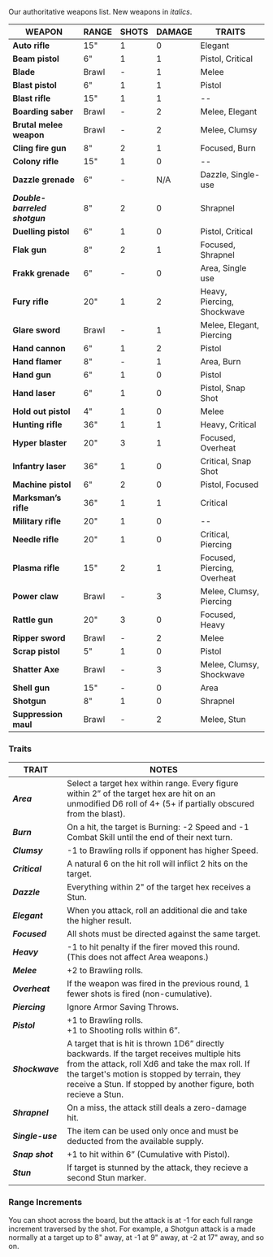 Our authoritative weapons list. New weapons in *italics*.

| WEAPON                        | RANGE | SHOTS | DAMAGE | TRAITS                      |
| ----------------------------- | ----- | ----- | ------ | --------------------------- |
| **Auto rifle**                | 15"   | 1     | 0      | Elegant                     |
| **Beam pistol**               | 6"    | 1     | 1      | Pistol, Critical            |
| **Blade**                     | Brawl | -     | 1      | Melee                       |
| **Blast pistol**              | 6"    | 1     | 1      | Pistol                      |
| **Blast rifle**               | 15"   | 1     | 1      | --                          |
| **Boarding saber**            | Brawl | -     | 2      | Melee, Elegant              |
| **Brutal melee weapon**       | Brawl | -     | 2      | Melee, Clumsy               |
| **Cling fire gun**            | 8"    | 2     | 1      | Focused, Burn               |
| **Colony rifle**              | 15"   | 1     | 0      | --                          |
| **Dazzle grenade**            | 6"    | -     | N/A    | Dazzle, Single-use          |
| ***Double-barreled shotgun*** | 8"    | 2     | 0      | Shrapnel                    |
| **Duelling pistol**           | 6"    | 1     | 0      | Pistol, Critical            |
| **Flak gun**                  | 8"    | 2     | 1      | Focused, Shrapnel           |
| **Frakk grenade**             | 6"    | -     | 0      | Area, Single use            |
| **Fury rifle**                | 20"   | 1     | 2      | Heavy, Piercing, Shockwave  |
| **Glare sword**               | Brawl | -     | 1      | Melee, Elegant, Piercing    |
| **Hand cannon**               | 6"    | 1     | 2      | Pistol                      |
| **Hand flamer**               | 8"    | -     | 1      | Area, Burn                  |
| **Hand gun**                  | 6"    | 1     | 0      | Pistol                      |
| **Hand laser**                | 6"    | 1     | 0      | Pistol, Snap Shot           |
| **Hold out pistol**           | 4"    | 1     | 0      | Melee                       |
| **Hunting rifle**             | 36"   | 1     | 1      | Heavy, Critical             |
| **Hyper blaster**             | 20"   | 3     | 1      | Focused, Overheat           |
| **Infantry laser**            | 36"   | 1     | 0      | Critical, Snap Shot         |
| **Machine pistol**            | 6"    | 2     | 0      | Pistol, Focused             |
| **Marksman’s rifle**          | 36"   | 1     | 1      | Critical                    |
| **Military rifle**            | 20"   | 1     | 0      | --                          |
| **Needle rifle**              | 20"   | 1     | 0      | Critical, Piercing          |
| **Plasma rifle**              | 15"   | 2     | 1      | Focused, Piercing, Overheat |
| **Power claw**                | Brawl | -     | 3      | Melee, Clumsy, Piercing     |
| **Rattle gun**                | 20"   | 3     | 0      | Focused, Heavy              |
| **Ripper sword**              | Brawl | -     | 2      | Melee                       |
| **Scrap pistol**              | 5"    | 1     | 0      | Pistol                      |
| **Shatter Axe**               | Brawl | -     | 3      | Melee, Clumsy, Shockwave    |
| **Shell gun**                 | 15"   | -     | 0      | Area                        |
| **Shotgun**                   | 8"    | 1     | 0      | Shrapnel                    |
| **Suppression maul**          | Brawl | -     | 2      | Melee, Stun                 |

### Traits

| TRAIT            | NOTES                                                                                                                                                                                                                                                                 |
| ---------------- | --------------------------------------------------------------------------------------------------------------------------------------------------------------------------------------------------------------------------------------------------------------------- |
| ***Area***       | Select a target hex within range. Every figure within 2” of the target hex are hit on an unmodified D6 roll of 4+ (5+ if partially obscured from the blast).                                                                                                          |
| ***Burn***       | On a hit, the target is Burning: -2 Speed and -1 Combat Skill until the end of their next turn.                                                                                                                                                                       |
| ***Clumsy***     | -1 to Brawling rolls if opponent has higher Speed.                                                                                                                                                                                                                    |
| ***Critical***   | A natural 6 on the hit roll will inflict 2 hits on the target.                                                                                                                                                                                                        |
| ***Dazzle***     | Everything within 2" of the target hex receives a Stun.                                                                                                                                                                                                               |
| ***Elegant***    | When you attack, roll an additional die and take the higher result.                                                                                                                                                                                                   |
| ***Focused***    | All shots must be directed against the same target.                                                                                                                                                                                                                   |
| ***Heavy***      | -1 to hit penalty if the firer moved this round. (This does not affect Area weapons.)                                                                                                                                                                                 |
| ***Melee***      | +2 to Brawling rolls.                                                                                                                                                                                                                                                 |
| ***Overheat***   | If the weapon was fired in the previous round, 1 fewer shots is fired (non-cumulative).                                                                                                                                                                               |
| ***Piercing***   | Ignore Armor Saving Throws.                                                                                                                                                                                                                                           |
| ***Pistol***     | +1 to Brawling rolls.  <br>+1 to Shooting rolls within 6”.                                                                                                                                                                                                            |
| ***Shockwave***  | A target that is hit is thrown 1D6” directly backwards.  If the target receives multiple hits from the attack, roll Xd6 and take the max roll. If the target's motion is stopped by terrain, they receive a Stun.  If stopped by another figure, both recieve a Stun. |
| ***Shrapnel***   | On a miss, the attack still deals a zero-damage hit.                                                                                                                                                                                                                  |
| ***Single-use*** | The item can be used only once and must be deducted from the available supply.                                                                                                                                                                                        |
| ***Snap shot***  | +1 to hit within 6” (Cumulative with Pistol).                                                                                                                                                                                                                         |
| ***Stun***       | If target is stunned by the attack, they recieve a second Stun marker.                                                                                                                                                                                                |

### Range Increments

You can shoot across the board, but the attack is at -1 for each full range increment traversed by the shot.  For example, a Shotgun attack is a made normally at a target up to 8" away, at -1 at 9" away, at -2 at 17" away, and so on.

